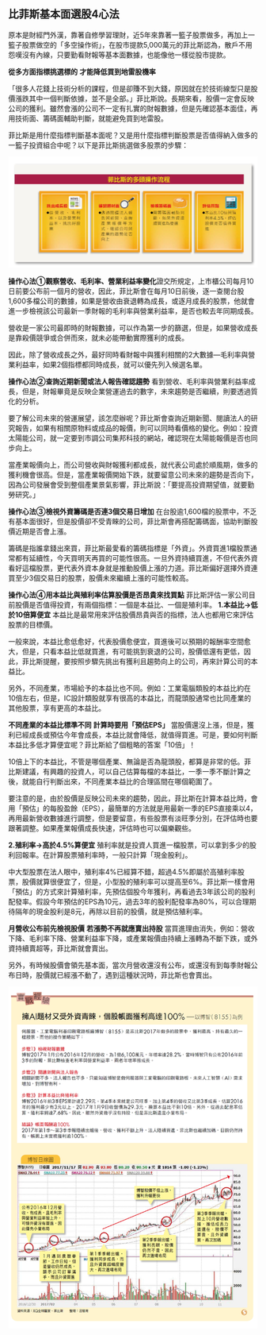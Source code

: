 ## 比菲斯基本面選股4心法



原本是財經門外漢，靠著自修學習理財，近5年來靠著一籃子股票做多，再加上一籃子股票做空的「多空操作術」，在股市提款5,000萬元的菲比斯認為，散戶不用怨嘆沒有內線，只要勤看財報等基本面數據，也能像他一樣從股市提款。

**從多方面指標挑選標的**
**才能降低買到地雷股機率**

「很多人花錢上技術分析的課程，但是卻賺不到大錢，原因就在於技術線型只是股價漲跌其中一個判斷依據，並不是全部。」菲比斯說。長期來看，股價一定會反映公司的獲利。雖然會漲的公司不一定有扎實的財報數據，但是先確認基本面佳，再用技術面、籌碼面輔助判斷，就能避免買到地雷股。

菲比斯是用什麼指標判斷基本面呢？又是用什麼指標判斷股票是否值得納入做多的一籃子投資組合中呢？以下是菲比斯挑選做多股票的步驟：



![img](images/6dd9ff76c363b96c01e9230883576480.jpg)

**操作心法①觀察營收、毛利率、營業利益率變化**證交所規定，上市櫃公司每月10日前要公布前一個月的營收，因此，菲比斯會在每月10日前後，逐一查閱台股1,600多檔公司的數據，如果是營收由衰退轉為成長，或逐月成長的股票，他就會進一步檢視該公司最新一季財報的毛利率與營業利益率，是否也較去年同期成長。

營收是一家公司最即時的財報數據，可以作為第一步的篩選，但是，如果營收成長是靠殺價競爭或合併而來，就未必能帶動實際獲利的成長。

因此，除了營收成長之外，最好同時看財報中與獲利相關的2大數據—毛利率與營業利益率，如果2個指標都同時成長，就可以優先列入候選名單。



**操作心法②查詢近期新聞或法人報告確認趨勢**
看到營收、毛利率與營業利益率成長，但是，財報畢竟是反映企業營運過去的數字，未來趨勢是否繼續，則要透過質化的分析。

要了解公司未來的營運展望，該怎麼辦呢？菲比斯會查詢近期新聞、閱讀法人的研究報告，如果有相關原物料或成品的報價，則可以同時看價格的變化。例如：投資太陽能公司，就一定要到市調公司集邦科技的網站，確認現在太陽能報價是否也同步向上。



當產業報價向上，而公司營收與財報獲利都成長，就代表公司處於順風期，做多的獲利機會很高。但是，當產業報價開始下跌，就要留意公司未來的趨勢是否向下，因為公司發展會受到整個產業景氣影響，菲比斯說：「要提高投資期望值，就要勤勞研究。」

**操作心法③檢視外資籌碼是否連3個交易日增加**
在台股逾1,600檔的股票中，不乏有基本面很好，但是股價卻不受青睞的公司，菲比斯會再搭配籌碼面，協助判斷股價近期是否會上漲。

籌碼是指誰拿錢出來買，菲比斯最愛看的籌碼指標是「外資」。外資買進1檔股票通常都有延續性，今天買明天再買的可能性很高。一旦外資持續買進，不但代表外資看好這檔股票，更代表外資本身就是推動股價上漲的力道。菲比斯偏好選擇外資連買至少3個交易日的股票，股價未來繼續上漲的可能性較高。



**操作心法④用本益比與殖利率估算股價是否昂貴來找買點**
菲比斯評估一家公司目前股價是否值得投資，有兩個指標：一個是本益比、一個是殖利率。
**1.本益比→低於10倍算便宜**
本益比是最常用來評估股價昂貴與否的指標，法人也都用它來評估股票的目標價。



一般來說，本益比愈低愈好，代表股價愈便宜，買進後可以預期的報酬率空間愈大，但是，只看本益比低就買進，有可能挑到衰退的公司，股價低還有更低，因此，菲比斯提醒，要按照步驟先挑出有獲利且趨勢向上的公司，再來計算公司的本益比。

另外，不同產業，市場給予的本益比也不同。例如：工業電腦類股的本益比約在10倍左右，但是，IC設計類股就享有很高的本益比，而龍頭股通常也比同產業的其他股票，享有更高的本益比。

**不同產業的本益比標準不同**
**計算時要用「預估EPS」**
當股價還沒上漲，但是，獲利已經成長或預估今年會成長，本益比就會降低，就值得買進。可是，要如何判斷本益比多低才算便宜呢？菲比斯給了個粗略的答案「10倍」！

10倍上下的本益比，不管是哪個產業、無論是否為龍頭股，都算是非常的低。菲比斯建議，有興趣的投資人，可以自己估算每檔的本益比，一季一季不斷計算之後，就能自行判斷出來，不同產業本益比的合理區間在哪個範圍了。

要注意的是，由於股價是反映公司未來的趨勢，因此，菲比斯在計算本益比時，會用「預估」的每股盈餘（EPS），最簡單的方法就是用最新一季的EPS直接乘以4，再用最新營收數據進行調整，但是要留意，有些股票有淡旺季分別，在評估時也要跟著調整。如果產業報價成長快速，評估時也可以偏樂觀些。



**2.殖利率→高於4.5%算便宜**
殖利率就是投資人買進一檔股票，可以拿到多少的股利回報率。在計算股票殖利率時，一般只計算「現金股利」。

中大型股票在法人眼中，殖利率4%已經算不錯，超過4.5%即屬於高殖利率股票，股價就算很便宜了，但是，小型股的殖利率可以提高至6%。菲比斯一樣會用「預估」的方式來計算殖利率，先預估個股今年獲利，再看過去3年該公司的股利配發率。假設今年預估的EPS為10元，過去3年的股利配發率為80%，可以合理期待隔年的現金股利是8元，再除以目前的股價，就是預估殖利率。

**月營收公布前先檢視股價**
**若漲勢不再就應賣出持股**
當買進理由消失，例如：營收下降、毛利率下降、營業利益率下降，或產業報價由持續上漲轉為不斷下跌，或外資持續賣超等，菲比斯就會賣出。

另外，有時候股價會領先基本面，當次月營收還沒有公布，或還沒有到每季財報公布日時，股價就已經漲不動了，遇到這種狀況時，菲比斯也會賣出。



![img](images/a570672c1d978e1b7400565b081efab4.jpg)

